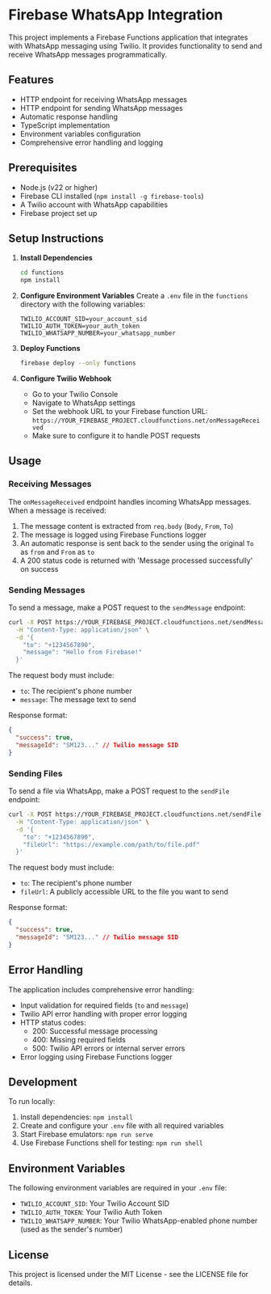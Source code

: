 # Firebase WhatsApp Integration

This project implements a Firebase Functions application that integrates with WhatsApp messaging using Twilio. It provides functionality to send and receive WhatsApp messages programmatically.

## Features

- HTTP endpoint for receiving WhatsApp messages
- HTTP endpoint for sending WhatsApp messages
- Automatic response handling
- TypeScript implementation
- Environment variables configuration
- Comprehensive error handling and logging

## Prerequisites

- Node.js (v22 or higher)
- Firebase CLI installed (`npm install -g firebase-tools`)
- A Twilio account with WhatsApp capabilities
- Firebase project set up

## Setup Instructions

1. **Install Dependencies**
   ```bash
   cd functions
   npm install
   ```

2. **Configure Environment Variables**
   Create a `.env` file in the `functions` directory with the following variables:
   ```env
   TWILIO_ACCOUNT_SID=your_account_sid
   TWILIO_AUTH_TOKEN=your_auth_token
   TWILIO_WHATSAPP_NUMBER=your_whatsapp_number
   ```

3. **Deploy Functions**
   ```bash
   firebase deploy --only functions
   ```

4. **Configure Twilio Webhook**
   - Go to your Twilio Console
   - Navigate to WhatsApp settings
   - Set the webhook URL to your Firebase function URL: `https://YOUR_FIREBASE_PROJECT.cloudfunctions.net/onMessageReceived`
   - Make sure to configure it to handle POST requests

## Usage

### Receiving Messages

The `onMessageReceived` endpoint handles incoming WhatsApp messages. When a message is received:
1. The message content is extracted from `req.body` (`Body`, `From`, `To`)
2. The message is logged using Firebase Functions logger
3. An automatic response is sent back to the sender using the original `To` as `from` and `From` as `to`
4. A 200 status code is returned with 'Message processed successfully' on success

### Sending Messages

To send a message, make a POST request to the `sendMessage` endpoint:

```bash
curl -X POST https://YOUR_FIREBASE_PROJECT.cloudfunctions.net/sendMessage \
  -H "Content-Type: application/json" \
  -d '{
    "to": "+1234567890",
    "message": "Hello from Firebase!"
  }'
```

The request body must include:
- `to`: The recipient's phone number
- `message`: The message text to send

Response format:
```json
{
  "success": true,
  "messageId": "SM123..." // Twilio message SID
}
```

### Sending Files

To send a file via WhatsApp, make a POST request to the `sendFile` endpoint:

```bash
curl -X POST https://YOUR_FIREBASE_PROJECT.cloudfunctions.net/sendFile \
  -H "Content-Type: application/json" \
  -d '{
    "to": "+1234567890",
    "fileUrl": "https://example.com/path/to/file.pdf"
  }'
```

The request body must include:
- `to`: The recipient's phone number
- `fileUrl`: A publicly accessible URL to the file you want to send

Response format:
```json
{
  "success": true,
  "messageId": "SM123..." // Twilio message SID
}
```

## Error Handling

The application includes comprehensive error handling:
- Input validation for required fields (`to` and `message`)
- Twilio API error handling with proper error logging
- HTTP status codes:
  - 200: Successful message processing
  - 400: Missing required fields
  - 500: Twilio API errors or internal server errors
- Error logging using Firebase Functions logger

## Development

To run locally:
1. Install dependencies: `npm install`
2. Create and configure your `.env` file with all required variables
3. Start Firebase emulators: `npm run serve`
4. Use Firebase Functions shell for testing: `npm run shell`

## Environment Variables

The following environment variables are required in your `.env` file:
- `TWILIO_ACCOUNT_SID`: Your Twilio Account SID
- `TWILIO_AUTH_TOKEN`: Your Twilio Auth Token
- `TWILIO_WHATSAPP_NUMBER`: Your Twilio WhatsApp-enabled phone number (used as the sender's number)

## License

This project is licensed under the MIT License - see the LICENSE file for details. 